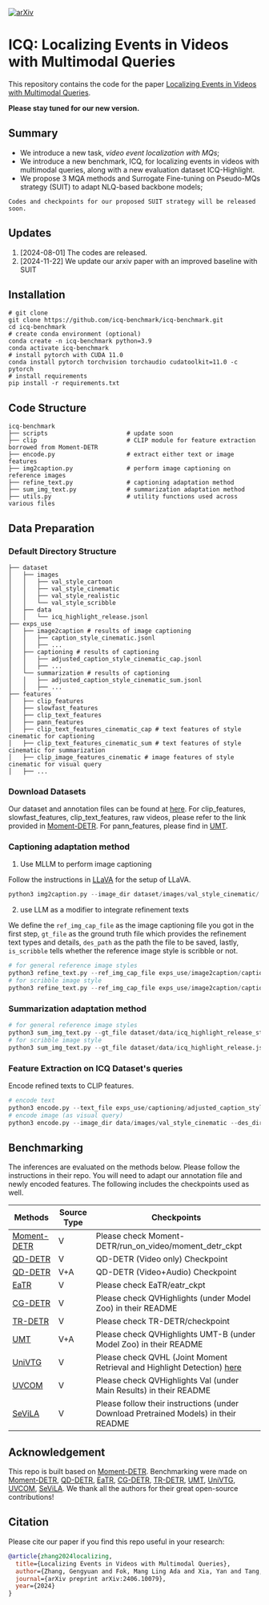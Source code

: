 [![arXiv](https://img.shields.io/badge/arXiv-2406.10079-red.svg)]([https://arxiv.org/abs/2406.10079)


# ICQ: Localizing Events in Videos with Multimodal Queries
This repository contains the code for the paper [Localizing Events in Videos with Multimodal Queries](https://arxiv.org/abs/2406.10079). 

**Please stay tuned for our new version.**

## Summary
- We introduce a new task, *video event localization with MQs*;  
- We introduce a new benchmark, ICQ, for localizing events in videos with multimodal queries, along with a new evaluation dataset ICQ-Highlight.
- We propose 3 MQA methods and Surrogate Fine-tuning on Pseudo-MQs strategy (SUIT) to adapt NLQ-based backbone models;

`Codes and checkpoints for our proposed SUIT strategy will be released soon.`


## Updates
1. [2024-08-01] The codes are released.
2. [2024-11-22] We update our arxiv paper with an improved baseline with SUIT


## Installation
```shell
# git clone
git clone https://github.com/icq-benchmark/icq-benchmark.git
cd icq-benchmark
# create conda environment (optional)
conda create -n icq-benchmark python=3.9
conda activate icq-benchmark
# install pytorch with CUDA 11.0
conda install pytorch torchvision torchaudio cudatoolkit=11.0 -c pytorch
# install requirements
pip install -r requirements.txt
```

## Code Structure

```
icq-benchmark
├── scripts                      # update soon
├── clip                         # CLIP module for feature extraction borrowed from Moment-DETR
├── encode.py                    # extract either text or image features
├── img2caption.py               # perform image captioning on reference images
├── refine_text.py               # captioning adaptation method
├── sum_img_text.py              # summarization adaptation method
├── utils.py                     # utility functions used across various files
```

## Data Preparation
### Default Directory Structure
```
├── dataset
│   ├── images
│   │   ├── val_style_cartoon
│   │   ├── val_style_cinematic
│   │   ├── val_style_realistic
│   │   └── val_style_scribble
│   ├── data
│   │   └── icq_highlight_release.jsonl
├── exps_use
│   ├── image2caption # results of image captioning 
│   │   ├── caption_style_cinematic.jsonl 
│   │   ├── ...
│   ├── captioning # results of captioning
│   │   ├── adjusted_caption_style_cinematic_cap.jsonl
│   │   ├── ...
│   └── summarization # results of captioning
│   │   ├── adjusted_caption_style_cinematic_sum.jsonl
│   │   ├── ...
├── features
│   ├── clip_features 
│   ├── slowfast_features 
│   ├── clip_text_features 
│   ├── pann_features
│   ├── clip_text_features_cinematic_cap # text features of style cinematic for captioning
│   ├── clip_text_features_cinematic_sum # text features of style cinematic for summarization
│   ├── clip_image_features_cinematic # image features of style cinematic for visual query
│   ├── ...
```


### Download Datasets
Our dataset and annotation files can be found at [here](https://huggingface.co/datasets/gengyuanmax/ICQ-Highlight).
For clip_features, slowfast_features, clip_text_features, raw videos, 
please refer to the link provided in [Moment-DETR](https://github.com/jayleicn/moment_detr).
For pann_features, please find in [UMT](https://github.com/TencentARC/UMT).

### Captioning adaptation method
1. Use MLLM to perform image captioning

Follow the instructions in [LLaVA](https://github.com/haotian-liu/LLaVA) for the setup of LLaVA. 
```python
python3 img2caption.py --image_dir dataset/images/val_style_cinematic/ --des_path exps_use/image_captioning/caption_style_cinematic
```
2. use LLM as a modifier to integrate refinement texts

We define the ```ref_img_cap_file``` as the image captioning file you got in the first step, 
```gt_file``` as the ground truth file which provides the refinement text types and details, 
```des_path``` as the path the file to be saved, lastly, ```is_scribble``` tells whether the reference image style is scribble or not.
```python
# for general reference image styles
python3 refine_text.py --ref_img_cap_file exps_use/image2caption/caption_style_cinematic.jsonl --gt_file data/icq_highlight_release_style_cinematic.jsonl --des_path exps_use/captioning/adjusted_caption_style_cinematic_cap
# for scribble image style
python3 refine_text.py --ref_img_cap_file exps_use/image2caption/caption_style_scribble.jsonl --gt_file data/icq_highlight_release.jsonl --des_path exps_use/captioning/adjusted_caption_style_scribble_cap --is_scribble
```

### Summarization adaptation method
```python
# for general reference image styles
python3 sum_img_text.py --gt_file dataset/data/icq_highlight_release_style_cinematic.jsonl --image_dir dataset/images/val_style_cinematic/ --des_path exps_use/summarization/adjusted_caption_style_cinematic_sum --style cinematic
# for scribble image style
python3 sum_img_text.py --gt_file dataset/data/icq_highlight_release.jsonl --image_dir dataset/images/val_style_scribble/ --des_path exps_use/summarization/adjusted_caption_style_scribble_sum --style scribble
```

### Feature Extraction on ICQ Dataset's queries
Encode refined texts to CLIP features.
```python
# encode text
python3 encode.py --text_file exps_use/captioning/adjusted_caption_style_cinematic_cap.jsonl --des_dir features/clip_text_features_cinematic_cap --src_type text
# encode image (as visual query)
python3 encode.py --image_dir data/images/val_style_cinematic --des_dir features/clip_image_features_cinematic --src_type image
```

## Benchmarking
The inferences are evaluated on the methods below. Please follow the instructions in their repo. You will need to adapt our annotation file and newly encoded features. The following includes the checkpoints used as well.

| Methods                                               | Source Type |  Checkpoints                                                                                                                    |
|-------------------------------------------------------|-------------|---------------------------------------------------------------------------------------------------------------------------------|
| [Moment-DETR](https://github.com/jayleicn/moment_detr)| V           | Please check Moment-DETR/run_on_video/moment_detr_ckpt                                                              |
| [QD-DETR](https://github.com/wjun0830/QD-DETR)        | V           | QD-DETR (Video only) Checkpoint                                                                                                 |
| [QD-DETR](https://github.com/wjun0830/QD-DETR)        | V+A         | QD-DETR (Video+Audio) Checkpoint                                                                                                |
| [EaTR](https://github.com/jinhyunj/EaTR)              | V           | Please check EaTR/eatr_ckpt                                                                                                     |
| [CG-DETR](https://github.com/wjun0830/CGDETR)         | V           | Please check QVHighlights (under Model Zoo) in their README                                                                     |
| [TR-DETR](https://github.com/mingyao1120/TR-DETR)     | V           | Please check TR-DETR/checkpoint                                                                                                 |
| [UMT](https://github.com/TencentARC/UMT)              | V+A         | Please check QVHighlights UMT-B (under Model Zoo) in their README                                                               |
| [UniVTG](https://github.com/showlab/UniVTG)           | V           | Please check QVHL (Joint Moment Retrieval and Highlight Detection) [here](https://github.com/showlab/UniVTG/blob/main/model.md) |
| [UVCOM](https://github.com/EasonXiao-888/UVCOM)       | V           | Please check QVHighlights Val (under Main Results) in their README                                                              |
| [SeViLA](https://github.com/Yui010206/SeViLA)         | V           | Please follow their instructions (under Download Pretrained Models) in their README                                             |

## Acknowledgement
This repo is built based on [Moment-DETR](https://github.com/jayleicn/moment_detr). Benchmarking were made on [Moment-DETR](https://github.com/jayleicn/moment_detr),
[QD-DETR](https://github.com/wjun0830/QD-DETR), [EaTR](https://github.com/jinhyunj/EaTR),
[CG-DETR](https://github.com/wjun0830/CGDETR), [TR-DETR](https://github.com/mingyao1120/TR-DETR),
[UMT](https://github.com/TencentARC/UMT), [UniVTG](https://github.com/showlab/UniVTG),
[UVCOM](https://github.com/EasonXiao-888/UVCOM), [SeViLA](https://github.com/Yui010206/SeViLA). We thank all the authors for their great open-source contributions!

## Citation
Please cite our paper if you find this repo useful in your research:
```bibtex
@article{zhang2024localizing,
  title={Localizing Events in Videos with Multimodal Queries},
  author={Zhang, Gengyuan and Fok, Mang Ling Ada and Xia, Yan and Tang, Yansong and Cremers, Daniel and Torr, Philip and Tresp, Volker and Gu, Jindong},
  journal={arXiv preprint arXiv:2406.10079},
  year={2024}
}
```


